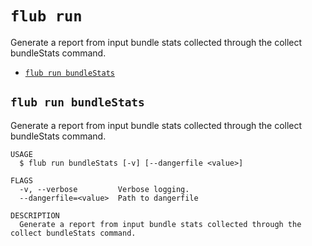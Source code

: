 `flub run`
==========

Generate a report from input bundle stats collected through the collect bundleStats command.

* [`flub run bundleStats`](#flub-run-bundlestats)

## `flub run bundleStats`

Generate a report from input bundle stats collected through the collect bundleStats command.

```
USAGE
  $ flub run bundleStats [-v] [--dangerfile <value>]

FLAGS
  -v, --verbose         Verbose logging.
  --dangerfile=<value>  Path to dangerfile

DESCRIPTION
  Generate a report from input bundle stats collected through the collect bundleStats command.
```
